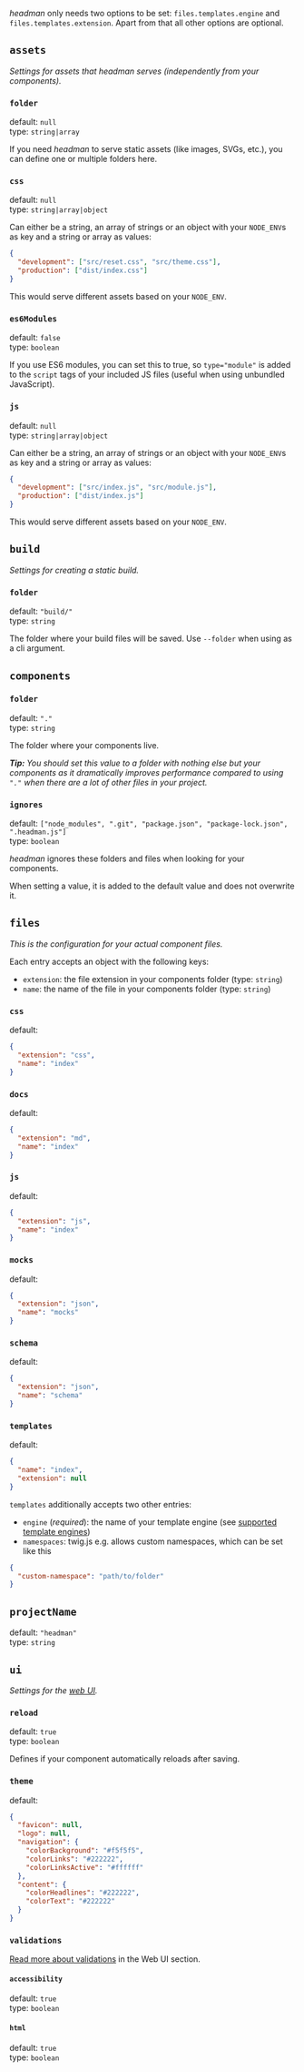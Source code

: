 _headman_ only needs two options to be set: `files.templates.engine` and `files.templates.extension`.
Apart from that all other options are optional.

## `assets`

_Settings for assets that headman serves (independently from your components)._

### `folder`

default: `null`<br>
type: `string|array`

If you need _headman_ to serve static assets (like images, SVGs, etc.), you can define one or multiple folders here.

### `css`

default: `null`<br>
type: `string|array|object`

Can either be a string, an array of strings or an object with your `NODE_ENV`s as key and a string or array as values:

```json
{
  "development": ["src/reset.css", "src/theme.css"],
  "production": ["dist/index.css"]
}
```

This would serve different assets based on your `NODE_ENV`.

### `es6Modules`

default: `false`<br>
type: `boolean`

If you use ES6 modules, you can set this to true, so `type="module"` is added to the `script` tags of your included JS files (useful when using unbundled JavaScript).

### `js`

default: `null`<br>
type: `string|array|object`

Can either be a string, an array of strings or an object with your `NODE_ENV`s as key and a string or array as values:

```json
{
  "development": ["src/index.js", "src/module.js"],
  "production": ["dist/index.js"]
}
```

This would serve different assets based on your `NODE_ENV`.

## `build`

_Settings for creating a static build._

### `folder`

default: `"build/"`<br>
type: `string`

The folder where your build files will be saved. Use `--folder` when using as a cli argument.

## `components`

### `folder`

default: `"."`<br>
type: `string`

The folder where your components live.

_**Tip:** You should set this value to a folder with nothing else but your components as it dramatically improves performance compared to using `"."` when there are a lot of other files in your project._

### `ignores`

default: `["node_modules", ".git", "package.json", "package-lock.json", ".headman.js"]`<br>
type: `boolean`

_headman_ ignores these folders and files when looking for your components.

When setting a value, it is added to the default value and does not overwrite it.

## `files`

_This is the configuration for your actual component files._

Each entry accepts an object with the following keys:

- `extension`: the file extension in your components folder (type: `string`)
- `name`: the name of the file in your components folder (type: `string`)

### `css`

default:

```json
{
  "extension": "css",
  "name": "index"
}
```

### `docs`

default:

```json
{
  "extension": "md",
  "name": "index"
}
```

### `js`

default:

```json
{
  "extension": "js",
  "name": "index"
}
```

### `mocks`

default:

```json
{
  "extension": "json",
  "name": "mocks"
}
```

### `schema`

default:

```json
{
  "extension": "json",
  "name": "schema"
}
```

### `templates`

default:

```json
{
  "name": "index",
  "extension": null
}
```

`templates` additionally accepts two other entries:

- `engine` (_required_): the name of your template engine (see [supported template engines](/template-engines))
- `namespaces`: twig.js e.g. allows custom namespaces, which can be set like this

```json
{
  "custom-namespace": "path/to/folder"
}
```
## `projectName`

default: `"headman"`<br>
type: `string`

## `ui`

_Settings for the [web UI](/web-ui/overview)._


### `reload`

default: `true`<br>
type: `boolean`

Defines if your component automatically reloads after saving.

### `theme`

default:

```json
{
  "favicon": null,
  "logo": null,
  "navigation": {
    "colorBackground": "#f5f5f5",
    "colorLinks": "#222222",
    "colorLinksActive": "#ffffff"
  },
  "content": {
    "colorHeadlines": "#222222",
    "colorText": "#222222"
  }
}
```

### `validations`

[Read more about validations](/web-ui/variation#validations) in the Web UI section.

#### `accessibility`

default: `true`<br>
type: `boolean`

#### `html`

default: `true`<br>
type: `boolean`
